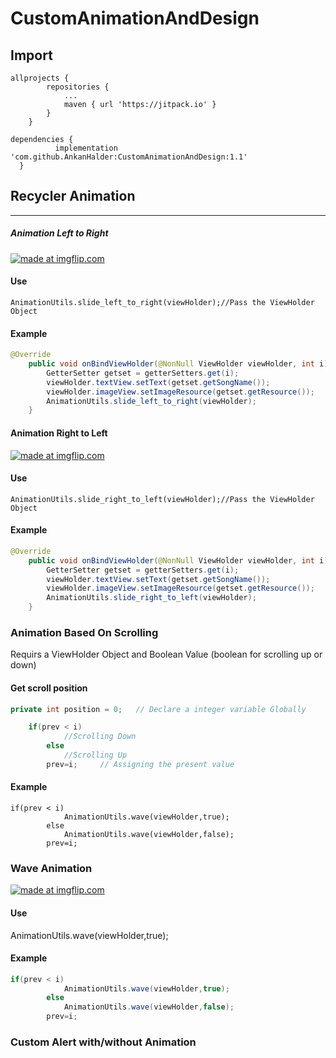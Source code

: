 # CustomAnimationAndDesign
## Import
```
allprojects {
		repositories {
			...
			maven { url 'https://jitpack.io' }
		}
	}
  ```
  ```
  dependencies {
	        implementation 'com.github.AnkanHalder:CustomAnimationAndDesign:1.1'
	}
  ```

## Recycler Animation
---
##### Animation Left to Right
<a href="https://imgflip.com/gif/2k31vp"><img src="https://i.imgflip.com/2k31vp.gif" title="made at imgflip.com"/></a>
#### Use
```
AnimationUtils.slide_left_to_right(viewHolder);//Pass the ViewHolder Object
```

#### Example
```java
@Override
    public void onBindViewHolder(@NonNull ViewHolder viewHolder, int i) {
        GetterSetter getset = getterSetters.get(i);
        viewHolder.textView.setText(getset.getSongName());
        viewHolder.imageView.setImageResource(getset.getResource());
        AnimationUtils.slide_left_to_right(viewHolder);	
    }
```

#### Animation Right to Left
<a href="https://imgflip.com/gif/2k30mf"><img src="https://i.imgflip.com/2k30mf.gif" title="made at imgflip.com"/></a>
#### Use
```
AnimationUtils.slide_right_to_left(viewHolder);//Pass the ViewHolder Object
```

#### Example
```java
@Override
    public void onBindViewHolder(@NonNull ViewHolder viewHolder, int i) {
        GetterSetter getset = getterSetters.get(i);
        viewHolder.textView.setText(getset.getSongName());
        viewHolder.imageView.setImageResource(getset.getResource());
        AnimationUtils.slide_right_to_left(viewHolder);	
    }
```
### Animation Based On Scrolling
Requirs a ViewHolder Object and Boolean Value (boolean for scrolling up or down)
#### Get scroll position
```java
private int position = 0;	// Declare a integer variable Globally
```
```java
	if(prev < i)
            //Scrolling Down
        else
            //Scrolling Up
        prev=i; 	// Assigning the present value
```
#### Example
```
if(prev < i)
            AnimationUtils.wave(viewHolder,true);
        else
            AnimationUtils.wave(viewHolder,false);
        prev=i;
```
### Wave Animation
<a href="https://imgflip.com/gif/2k3402"><img src="https://i.imgflip.com/2k3402.gif" title="made at imgflip.com"/></a>
#### Use
AnimationUtils.wave(viewHolder,true);
#### Example
```java
if(prev < i)
            AnimationUtils.wave(viewHolder,true);
        else
            AnimationUtils.wave(viewHolder,false);
        prev=i;
```

### Custom Alert with/without Animation
        
